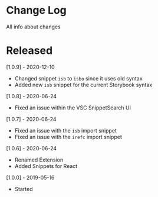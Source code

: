 # Change Log

All info about changes

# Released

[1.0.9] - 2020-12-10

- Changed snippet `isb` to `isbo` since it uses old syntax
- Added new `isb` snippet for the current Storybook syntax

[1.0.8] - 2020-06-24

- Fixed an issue within the VSC SnippetSearch UI

[1.0.7] - 2020-06-24

- Fixed an issue with the `isb` import snippet
- Fixed an issue with the `irefc` import snippet

[1.0.6] - 2020-06-24

- Renamed Extension
- Added Snippets for React

[1.0.0] - 2019-05-16

- Started
